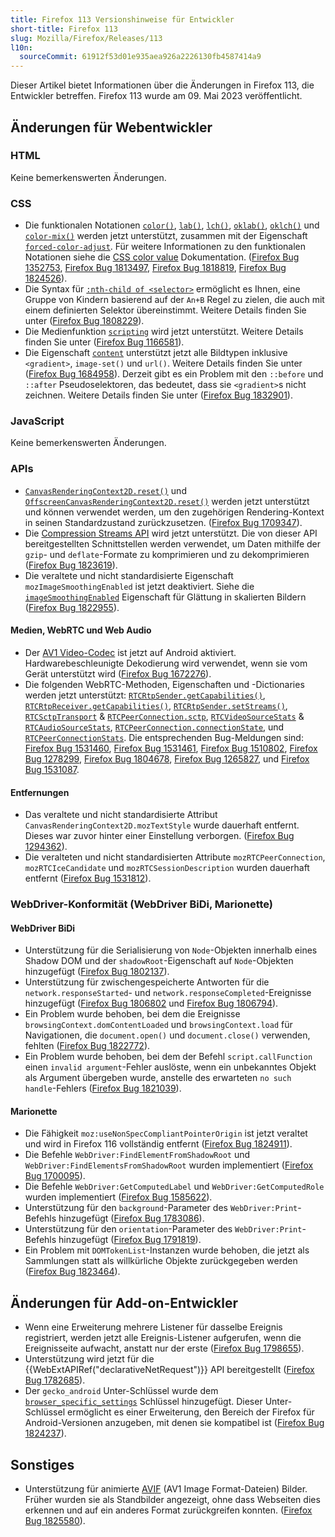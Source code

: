 ```yaml
---
title: Firefox 113 Versionshinweise für Entwickler
short-title: Firefox 113
slug: Mozilla/Firefox/Releases/113
l10n:
  sourceCommit: 61912f53d01e935aea926a2226130fb4587414a9
---
```


Dieser Artikel bietet Informationen über die Änderungen in Firefox 113, die Entwickler betreffen. Firefox 113 wurde am 09. Mai 2023 veröffentlicht.

## Änderungen für Webentwickler

### HTML

Keine bemerkenswerten Änderungen.

### CSS

- Die funktionalen Notationen [`color()`](/de/docs/Web/CSS/color_value/color), [`lab()`](/de/docs/Web/CSS/color_value/lab), [`lch()`](/de/docs/Web/CSS/color_value/lch), [`oklab()`](/de/docs/Web/CSS/color_value/oklab), [`oklch()`](/de/docs/Web/CSS/color_value/oklch) und [`color-mix()`](/de/docs/Web/CSS/color_value/color-mix) werden jetzt unterstützt, zusammen mit der Eigenschaft [`forced-color-adjust`](/de/docs/Web/CSS/forced-color-adjust).
  Für weitere Informationen zu den funktionalen Notationen siehe die [CSS color value](/de/docs/Web/CSS/color_value) Dokumentation.
  ([Firefox Bug 1352753](https://bugzil.la/1352753), [Firefox Bug 1813497](https://bugzil.la/1813497), [Firefox Bug 1818819](https://bugzil.la/1818819), [Firefox Bug 1824526](https://bugzil.la/1824526)).
- Die Syntax für [`:nth-child of <selector>`](/de/docs/Web/CSS/:nth-child#the_of_selector_syntax) ermöglicht es Ihnen, eine Gruppe von Kindern basierend auf der `An+B` Regel zu zielen, die auch mit einem definierten Selektor übereinstimmt.
  Weitere Details finden Sie unter ([Firefox Bug 1808229](https://bugzil.la/1808229)).
- Die Medienfunktion [`scripting`](/de/docs/Web/CSS/@media/scripting) wird jetzt unterstützt. Weitere Details finden Sie unter ([Firefox Bug 1166581](https://bugzil.la/1166581)).
- Die Eigenschaft [`content`](/de/docs/Web/CSS/content) unterstützt jetzt alle Bildtypen inklusive `<gradient>`, `image-set()` und `url()`. Weitere Details finden Sie unter ([Firefox Bug 1684958](https://bugzil.la/1684958)). Derzeit gibt es ein Problem mit den `::before` und `::after` Pseudoselektoren, das bedeutet, dass sie `<gradient>`s nicht zeichnen. Weitere Details finden Sie unter ([Firefox Bug 1832901](https://bugzil.la/1832901)).

### JavaScript

Keine bemerkenswerten Änderungen.

### APIs

- [`CanvasRenderingContext2D.reset()`](/de/docs/Web/API/CanvasRenderingContext2D/reset) und [`OffscreenCanvasRenderingContext2D.reset()`](/de/docs/Web/API/OffscreenCanvasRenderingContext2D#canvasrenderingcontext2d.reset) werden jetzt unterstützt und können verwendet werden, um den zugehörigen Rendering-Kontext in seinen Standardzustand zurückzusetzen.
  ([Firefox Bug 1709347](https://bugzil.la/1709347)).
- Die [Compression Streams API](/de/docs/Web/API/Compression_Streams_API) wird jetzt unterstützt.
  Die von dieser API bereitgestellten Schnittstellen werden verwendet, um Daten mithilfe der `gzip`- und `deflate`-Formate zu komprimieren und zu dekomprimieren ([Firefox Bug 1823619](https://bugzil.la/1823619)).
- Die veraltete und nicht standardisierte Eigenschaft `mozImageSmoothingEnabled` ist jetzt deaktiviert.
  Siehe die [`imageSmoothingEnabled`](/de/docs/Web/API/CanvasRenderingContext2D/imageSmoothingEnabled) Eigenschaft für Glättung in skalierten Bildern ([Firefox Bug 1822955](https://bugzil.la/1822955)).

#### Medien, WebRTC und Web Audio

- Der [AV1 Video-Codec](/de/docs/Web/Media/Guides/Formats/Video_codecs#av1) ist jetzt auf Android aktiviert. Hardwarebeschleunigte Dekodierung wird verwendet, wenn sie vom Gerät unterstützt wird ([Firefox Bug 1672276](https://bugzil.la/1672276)).
- Die folgenden WebRTC-Methoden, Eigenschaften und -Dictionaries werden jetzt unterstützt: [`RTCRtpSender.getCapabilities()`](/de/docs/Web/API/RTCRtpSender/getCapabilities_static), [`RTCRtpReceiver.getCapabilities()`](/de/docs/Web/API/RTCRtpReceiver/getCapabilities_static), [`RTCRtpSender.setStreams()`](/de/docs/Web/API/RTCRtpSender/setStreams), [`RTCSctpTransport`](/de/docs/Web/API/RTCSctpTransport) & [`RTCPeerConnection.sctp`](/de/docs/Web/API/RTCPeerConnection/sctp), [`RTCVideoSourceStats`](/de/docs/Web/API/RTCVideoSourceStats) & [`RTCAudioSourceStats`](/de/docs/Web/API/RTCAudioSourceStats), [`RTCPeerConnection.connectionState`](/de/docs/Web/API/RTCPeerConnection/connectionState), und [`RTCPeerConnectionStats`](/de/docs/Web/API/RTCPeerConnectionStats).
  Die entsprechenden Bug-Meldungen sind: [Firefox Bug 1531460](https://bugzil.la/1531460), [Firefox Bug 1531461](https://bugzil.la/1531461), [Firefox Bug 1510802](https://bugzil.la/1510802), [Firefox Bug 1278299](https://bugzil.la/1278299), [Firefox Bug 1804678](https://bugzil.la/1804678), [Firefox Bug 1265827](https://bugzil.la/1265827), und [Firefox Bug 1531087](https://bugzil.la/1531087).

#### Entfernungen

- Das veraltete und nicht standardisierte Attribut `CanvasRenderingContext2D.mozTextStyle` wurde dauerhaft entfernt. Dieses war zuvor hinter einer Einstellung verborgen. ([Firefox Bug 1294362](https://bugzil.la/1294362)).
- Die veralteten und nicht standardisierten Attribute `mozRTCPeerConnection`, `mozRTCIceCandidate` und `mozRTCSessionDescription` wurden dauerhaft entfernt ([Firefox Bug 1531812](https://bugzil.la/1531812)).

### WebDriver-Konformität (WebDriver BiDi, Marionette)

#### WebDriver BiDi

- Unterstützung für die Serialisierung von `Node`-Objekten innerhalb eines Shadow DOM und der `shadowRoot`-Eigenschaft auf `Node`-Objekten hinzugefügt ([Firefox Bug 1802137](https://bugzil.la/1802137)).
- Unterstützung für zwischengespeicherte Antworten für die `network.responseStarted`- und `network.responseCompleted`-Ereignisse hinzugefügt ([Firefox Bug 1806802](https://bugzil.la/1806802) und [Firefox Bug 1806794](https://bugzil.la/1806794)).
- Ein Problem wurde behoben, bei dem die Ereignisse `browsingContext.domContentLoaded` und `browsingContext.load` für Navigationen, die `document.open()` und `document.close()` verwenden, fehlten ([Firefox Bug 1822772](https://bugzil.la/1822772)).
- Ein Problem wurde behoben, bei dem der Befehl `script.callFunction` einen `invalid argument`-Fehler auslöste, wenn ein unbekanntes Objekt als Argument übergeben wurde, anstelle des erwarteten `no such handle`-Fehlers ([Firefox Bug 1821039](https://bugzil.la/1821039)).

#### Marionette

- Die Fähigkeit `moz:useNonSpecCompliantPointerOrigin` ist jetzt veraltet und wird in Firefox 116 vollständig entfernt ([Firefox Bug 1824911](https://bugzil.la/1824911)).
- Die Befehle `WebDriver:FindElementFromShadowRoot` und `WebDriver:FindElementsFromShadowRoot` wurden implementiert ([Firefox Bug 1700095](https://bugzil.la/1700095)).
- Die Befehle `WebDriver:GetComputedLabel` und `WebDriver:GetComputedRole` wurden implementiert ([Firefox Bug 1585622](https://bugzil.la/1585622)).
- Unterstützung für den `background`-Parameter des `WebDriver:Print`-Befehls hinzugefügt ([Firefox Bug 1783086](https://bugzil.la/1783086)).
- Unterstützung für den `orientation`-Parameter des `WebDriver:Print`-Befehls hinzugefügt ([Firefox Bug 1791819](https://bugzil.la/1791819)).
- Ein Problem mit `DOMTokenList`-Instanzen wurde behoben, die jetzt als Sammlungen statt als willkürliche Objekte zurückgegeben werden ([Firefox Bug 1823464](https://bugzil.la/1823464)).

## Änderungen für Add-on-Entwickler

- Wenn eine Erweiterung mehrere Listener für dasselbe Ereignis registriert, werden jetzt alle Ereignis-Listener aufgerufen, wenn die Ereignisseite aufwacht, anstatt nur der erste ([Firefox Bug 1798655](https://bugzil.la/1798655)).
- Unterstützung wird jetzt für die {{WebExtAPIRef("declarativeNetRequest")}} API bereitgestellt ([Firefox Bug 1782685](https://bugzil.la/1782685)).
- Der `gecko_android` Unter-Schlüssel wurde dem [`browser_specific_settings`](/de/docs/Mozilla/Add-ons/WebExtensions/manifest.json/browser_specific_settings) Schlüssel hinzugefügt. Dieser Unter-Schlüssel ermöglicht es einer Erweiterung, den Bereich der Firefox für Android-Versionen anzugeben, mit denen sie kompatibel ist ([Firefox Bug 1824237](https://bugzil.la/1824237)).

## Sonstiges

- Unterstützung für animierte [AVIF](/de/docs/Web/Media/Guides/Formats/Image_types#avif_image) (AV1 Image Format-Dateien) Bilder.
  Früher wurden sie als Standbilder angezeigt, ohne dass Webseiten dies erkennen und auf ein anderes Format zurückgreifen konnten.
  ([Firefox Bug 1825580](https://bugzil.la/1825580)).
